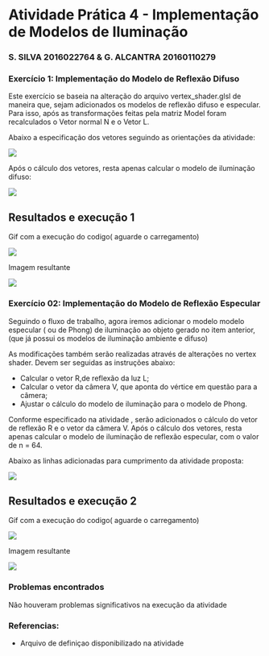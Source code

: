 
#  Atividade Prática 4 - Implementação de Modelos de Iluminação

### S. SILVA 2016022764 & G. ALCANTRA 20160110279


### Exercício 1: Implementação do Modelo de Reflexão Difuso

Este exercício se baseia na alteração do arquivo vertex_shader.glsl de maneira que,  sejam adicionados os modelos de reflexão difuso e especular. 
Para isso, após as transformações feitas pela matriz Model foram recalculados o Vetor normal N e o Vetor L. 

Abaixo a especificação dos vetores seguindo as orientações da atividade:

![](imagens/11.jpg)

Após o cálculo dos vetores, resta apenas calcular o modelo de iluminação difuso:

![](imagens/12.jpg)


## Resultados e execução 1

Gif com a execução do codigo( aguarde o carregamento) 

![](imagens/1.gif)


Imagem resultante

![](imagens/1.jpg)



### Exercício 02: Implementação do Modelo de Reflexão Especular

Seguindo o fluxo de trabalho, agora iremos adicionar o modelo  modelo especular ( ou de Phong) de iluminação ao objeto gerado no item anterior, (que já possui os modelos de iluminação ambiente e difuso) 

As modificações também serão realizadas através de alterações no vertex shader. Devem ser seguidas as instruções abaixo:

   - Calcular o vetor R,de reflexão da luz L;
   - Calcular o vetor da câmera V, que aponta do vértice em questão para a câmera;
   - Ajustar o cálculo do modelo de iluminação para o modelo de Phong.
   
   
   
 Conforme especificado na atividade , serão adicionados o  cálculo do vetor de reflexão R e o vetor da câmera V.
 Após o cálculo dos vetores, resta apenas calcular o modelo de iluminação de reflexão especular, com o valor de n = 64.
 
 Abaixo as linhas adicionadas para cumprimento da atividade proposta:
 
 ![](imagens/21.jpg)

 ## Resultados e execução 2

Gif com a execução do codigo( aguarde o carregamento) 

![](imagens/2.gif)


Imagem resultante

![](imagens/2.jpg)


### Problemas encontrados

  Não houveram problemas significativos na execução da atividade

### Referencias:

 - Arquivo de definiçao disponibilizado na atividade
